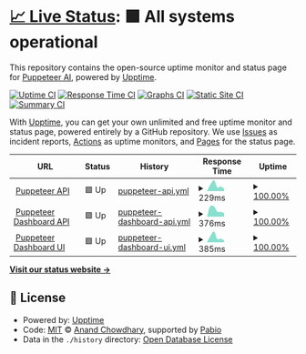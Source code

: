 # [📈 Live Status](https://Puppeteer-ai.github.io/upptime): <!--live status--> **🟩 All systems operational**

This repository contains the open-source uptime monitor and status page for [Puppeteer AI](https://puppeteerai.com), powered by [Upptime](https://github.com/upptime/upptime).

[![Uptime CI](https://github.com/Puppeteer-ai/upptime/workflows/Uptime%20CI/badge.svg)](https://github.com/Puppeteer-ai/upptime/actions?query=workflow%3A%22Uptime+CI%22)
[![Response Time CI](https://github.com/Puppeteer-ai/upptime/workflows/Response%20Time%20CI/badge.svg)](https://github.com/Puppeteer-ai/upptime/actions?query=workflow%3A%22Response+Time+CI%22)
[![Graphs CI](https://github.com/Puppeteer-ai/upptime/workflows/Graphs%20CI/badge.svg)](https://github.com/Puppeteer-ai/upptime/actions?query=workflow%3A%22Graphs+CI%22)
[![Static Site CI](https://github.com/Puppeteer-ai/upptime/workflows/Static%20Site%20CI/badge.svg)](https://github.com/Puppeteer-ai/upptime/actions?query=workflow%3A%22Static+Site+CI%22)
[![Summary CI](https://github.com/Puppeteer-ai/upptime/workflows/Summary%20CI/badge.svg)](https://github.com/Puppeteer-ai/upptime/actions?query=workflow%3A%22Summary+CI%22)

With [Upptime](https://upptime.js.org), you can get your own unlimited and free uptime monitor and status page, powered entirely by a GitHub repository. We use [Issues](https://github.com/Puppeteer-ai/upptime/issues) as incident reports, [Actions](https://github.com/Puppeteer-ai/upptime/actions) as uptime monitors, and [Pages](https://Puppeteer-ai.github.io/upptime) for the status page.

<!--start: status pages-->
<!-- This summary is generated by Upptime (https://github.com/upptime/upptime) -->
<!-- Do not edit this manually, your changes will be overwritten -->
<!-- prettier-ignore -->
| URL | Status | History | Response Time | Uptime |
| --- | ------ | ------- | ------------- | ------ |
| <img alt="" src="https://icons.duckduckgo.com/ip3/api.puppeteerai.com.ico" height="13"> [Puppeteer API](https://api.puppeteerai.com/) | 🟩 Up | [puppeteer-api.yml](https://github.com/Puppeteer-ai/upptime/commits/HEAD/history/puppeteer-api.yml) | <details><summary><img alt="Response time graph" src="./graphs/puppeteer-api/response-time-week.png" height="20"> 229ms</summary><br><a href="https://Puppeteer-ai.github.io/upptime/history/puppeteer-api"><img alt="Response time 229" src="https://img.shields.io/endpoint?url=https%3A%2F%2Fraw.githubusercontent.com%2FPuppeteer-ai%2Fupptime%2FHEAD%2Fapi%2Fpuppeteer-api%2Fresponse-time.json"></a><br><a href="https://Puppeteer-ai.github.io/upptime/history/puppeteer-api"><img alt="24-hour response time 229" src="https://img.shields.io/endpoint?url=https%3A%2F%2Fraw.githubusercontent.com%2FPuppeteer-ai%2Fupptime%2FHEAD%2Fapi%2Fpuppeteer-api%2Fresponse-time-day.json"></a><br><a href="https://Puppeteer-ai.github.io/upptime/history/puppeteer-api"><img alt="7-day response time 229" src="https://img.shields.io/endpoint?url=https%3A%2F%2Fraw.githubusercontent.com%2FPuppeteer-ai%2Fupptime%2FHEAD%2Fapi%2Fpuppeteer-api%2Fresponse-time-week.json"></a><br><a href="https://Puppeteer-ai.github.io/upptime/history/puppeteer-api"><img alt="30-day response time 229" src="https://img.shields.io/endpoint?url=https%3A%2F%2Fraw.githubusercontent.com%2FPuppeteer-ai%2Fupptime%2FHEAD%2Fapi%2Fpuppeteer-api%2Fresponse-time-month.json"></a><br><a href="https://Puppeteer-ai.github.io/upptime/history/puppeteer-api"><img alt="1-year response time 229" src="https://img.shields.io/endpoint?url=https%3A%2F%2Fraw.githubusercontent.com%2FPuppeteer-ai%2Fupptime%2FHEAD%2Fapi%2Fpuppeteer-api%2Fresponse-time-year.json"></a></details> | <details><summary><a href="https://Puppeteer-ai.github.io/upptime/history/puppeteer-api">100.00%</a></summary><a href="https://Puppeteer-ai.github.io/upptime/history/puppeteer-api"><img alt="All-time uptime 100.00%" src="https://img.shields.io/endpoint?url=https%3A%2F%2Fraw.githubusercontent.com%2FPuppeteer-ai%2Fupptime%2FHEAD%2Fapi%2Fpuppeteer-api%2Fuptime.json"></a><br><a href="https://Puppeteer-ai.github.io/upptime/history/puppeteer-api"><img alt="24-hour uptime 100.00%" src="https://img.shields.io/endpoint?url=https%3A%2F%2Fraw.githubusercontent.com%2FPuppeteer-ai%2Fupptime%2FHEAD%2Fapi%2Fpuppeteer-api%2Fuptime-day.json"></a><br><a href="https://Puppeteer-ai.github.io/upptime/history/puppeteer-api"><img alt="7-day uptime 100.00%" src="https://img.shields.io/endpoint?url=https%3A%2F%2Fraw.githubusercontent.com%2FPuppeteer-ai%2Fupptime%2FHEAD%2Fapi%2Fpuppeteer-api%2Fuptime-week.json"></a><br><a href="https://Puppeteer-ai.github.io/upptime/history/puppeteer-api"><img alt="30-day uptime 100.00%" src="https://img.shields.io/endpoint?url=https%3A%2F%2Fraw.githubusercontent.com%2FPuppeteer-ai%2Fupptime%2FHEAD%2Fapi%2Fpuppeteer-api%2Fuptime-month.json"></a><br><a href="https://Puppeteer-ai.github.io/upptime/history/puppeteer-api"><img alt="1-year uptime 100.00%" src="https://img.shields.io/endpoint?url=https%3A%2F%2Fraw.githubusercontent.com%2FPuppeteer-ai%2Fupptime%2FHEAD%2Fapi%2Fpuppeteer-api%2Fuptime-year.json"></a></details>
| <img alt="" src="https://icons.duckduckgo.com/ip3/dashboard-api.puppeteerai.com.ico" height="13"> [Puppeteer Dashboard API](https://dashboard-api.puppeteerai.com/api/health) | 🟩 Up | [puppeteer-dashboard-api.yml](https://github.com/Puppeteer-ai/upptime/commits/HEAD/history/puppeteer-dashboard-api.yml) | <details><summary><img alt="Response time graph" src="./graphs/puppeteer-dashboard-api/response-time-week.png" height="20"> 376ms</summary><br><a href="https://Puppeteer-ai.github.io/upptime/history/puppeteer-dashboard-api"><img alt="Response time 376" src="https://img.shields.io/endpoint?url=https%3A%2F%2Fraw.githubusercontent.com%2FPuppeteer-ai%2Fupptime%2FHEAD%2Fapi%2Fpuppeteer-dashboard-api%2Fresponse-time.json"></a><br><a href="https://Puppeteer-ai.github.io/upptime/history/puppeteer-dashboard-api"><img alt="24-hour response time 376" src="https://img.shields.io/endpoint?url=https%3A%2F%2Fraw.githubusercontent.com%2FPuppeteer-ai%2Fupptime%2FHEAD%2Fapi%2Fpuppeteer-dashboard-api%2Fresponse-time-day.json"></a><br><a href="https://Puppeteer-ai.github.io/upptime/history/puppeteer-dashboard-api"><img alt="7-day response time 376" src="https://img.shields.io/endpoint?url=https%3A%2F%2Fraw.githubusercontent.com%2FPuppeteer-ai%2Fupptime%2FHEAD%2Fapi%2Fpuppeteer-dashboard-api%2Fresponse-time-week.json"></a><br><a href="https://Puppeteer-ai.github.io/upptime/history/puppeteer-dashboard-api"><img alt="30-day response time 376" src="https://img.shields.io/endpoint?url=https%3A%2F%2Fraw.githubusercontent.com%2FPuppeteer-ai%2Fupptime%2FHEAD%2Fapi%2Fpuppeteer-dashboard-api%2Fresponse-time-month.json"></a><br><a href="https://Puppeteer-ai.github.io/upptime/history/puppeteer-dashboard-api"><img alt="1-year response time 376" src="https://img.shields.io/endpoint?url=https%3A%2F%2Fraw.githubusercontent.com%2FPuppeteer-ai%2Fupptime%2FHEAD%2Fapi%2Fpuppeteer-dashboard-api%2Fresponse-time-year.json"></a></details> | <details><summary><a href="https://Puppeteer-ai.github.io/upptime/history/puppeteer-dashboard-api">100.00%</a></summary><a href="https://Puppeteer-ai.github.io/upptime/history/puppeteer-dashboard-api"><img alt="All-time uptime 100.00%" src="https://img.shields.io/endpoint?url=https%3A%2F%2Fraw.githubusercontent.com%2FPuppeteer-ai%2Fupptime%2FHEAD%2Fapi%2Fpuppeteer-dashboard-api%2Fuptime.json"></a><br><a href="https://Puppeteer-ai.github.io/upptime/history/puppeteer-dashboard-api"><img alt="24-hour uptime 100.00%" src="https://img.shields.io/endpoint?url=https%3A%2F%2Fraw.githubusercontent.com%2FPuppeteer-ai%2Fupptime%2FHEAD%2Fapi%2Fpuppeteer-dashboard-api%2Fuptime-day.json"></a><br><a href="https://Puppeteer-ai.github.io/upptime/history/puppeteer-dashboard-api"><img alt="7-day uptime 100.00%" src="https://img.shields.io/endpoint?url=https%3A%2F%2Fraw.githubusercontent.com%2FPuppeteer-ai%2Fupptime%2FHEAD%2Fapi%2Fpuppeteer-dashboard-api%2Fuptime-week.json"></a><br><a href="https://Puppeteer-ai.github.io/upptime/history/puppeteer-dashboard-api"><img alt="30-day uptime 100.00%" src="https://img.shields.io/endpoint?url=https%3A%2F%2Fraw.githubusercontent.com%2FPuppeteer-ai%2Fupptime%2FHEAD%2Fapi%2Fpuppeteer-dashboard-api%2Fuptime-month.json"></a><br><a href="https://Puppeteer-ai.github.io/upptime/history/puppeteer-dashboard-api"><img alt="1-year uptime 100.00%" src="https://img.shields.io/endpoint?url=https%3A%2F%2Fraw.githubusercontent.com%2FPuppeteer-ai%2Fupptime%2FHEAD%2Fapi%2Fpuppeteer-dashboard-api%2Fuptime-year.json"></a></details>
| <img alt="" src="https://icons.duckduckgo.com/ip3/dashboard.puppeteerai.com.ico" height="13"> [Puppeteer Dashboard UI](https://dashboard.puppeteerai.com/) | 🟩 Up | [puppeteer-dashboard-ui.yml](https://github.com/Puppeteer-ai/upptime/commits/HEAD/history/puppeteer-dashboard-ui.yml) | <details><summary><img alt="Response time graph" src="./graphs/puppeteer-dashboard-ui/response-time-week.png" height="20"> 385ms</summary><br><a href="https://Puppeteer-ai.github.io/upptime/history/puppeteer-dashboard-ui"><img alt="Response time 385" src="https://img.shields.io/endpoint?url=https%3A%2F%2Fraw.githubusercontent.com%2FPuppeteer-ai%2Fupptime%2FHEAD%2Fapi%2Fpuppeteer-dashboard-ui%2Fresponse-time.json"></a><br><a href="https://Puppeteer-ai.github.io/upptime/history/puppeteer-dashboard-ui"><img alt="24-hour response time 385" src="https://img.shields.io/endpoint?url=https%3A%2F%2Fraw.githubusercontent.com%2FPuppeteer-ai%2Fupptime%2FHEAD%2Fapi%2Fpuppeteer-dashboard-ui%2Fresponse-time-day.json"></a><br><a href="https://Puppeteer-ai.github.io/upptime/history/puppeteer-dashboard-ui"><img alt="7-day response time 385" src="https://img.shields.io/endpoint?url=https%3A%2F%2Fraw.githubusercontent.com%2FPuppeteer-ai%2Fupptime%2FHEAD%2Fapi%2Fpuppeteer-dashboard-ui%2Fresponse-time-week.json"></a><br><a href="https://Puppeteer-ai.github.io/upptime/history/puppeteer-dashboard-ui"><img alt="30-day response time 385" src="https://img.shields.io/endpoint?url=https%3A%2F%2Fraw.githubusercontent.com%2FPuppeteer-ai%2Fupptime%2FHEAD%2Fapi%2Fpuppeteer-dashboard-ui%2Fresponse-time-month.json"></a><br><a href="https://Puppeteer-ai.github.io/upptime/history/puppeteer-dashboard-ui"><img alt="1-year response time 385" src="https://img.shields.io/endpoint?url=https%3A%2F%2Fraw.githubusercontent.com%2FPuppeteer-ai%2Fupptime%2FHEAD%2Fapi%2Fpuppeteer-dashboard-ui%2Fresponse-time-year.json"></a></details> | <details><summary><a href="https://Puppeteer-ai.github.io/upptime/history/puppeteer-dashboard-ui">100.00%</a></summary><a href="https://Puppeteer-ai.github.io/upptime/history/puppeteer-dashboard-ui"><img alt="All-time uptime 100.00%" src="https://img.shields.io/endpoint?url=https%3A%2F%2Fraw.githubusercontent.com%2FPuppeteer-ai%2Fupptime%2FHEAD%2Fapi%2Fpuppeteer-dashboard-ui%2Fuptime.json"></a><br><a href="https://Puppeteer-ai.github.io/upptime/history/puppeteer-dashboard-ui"><img alt="24-hour uptime 100.00%" src="https://img.shields.io/endpoint?url=https%3A%2F%2Fraw.githubusercontent.com%2FPuppeteer-ai%2Fupptime%2FHEAD%2Fapi%2Fpuppeteer-dashboard-ui%2Fuptime-day.json"></a><br><a href="https://Puppeteer-ai.github.io/upptime/history/puppeteer-dashboard-ui"><img alt="7-day uptime 100.00%" src="https://img.shields.io/endpoint?url=https%3A%2F%2Fraw.githubusercontent.com%2FPuppeteer-ai%2Fupptime%2FHEAD%2Fapi%2Fpuppeteer-dashboard-ui%2Fuptime-week.json"></a><br><a href="https://Puppeteer-ai.github.io/upptime/history/puppeteer-dashboard-ui"><img alt="30-day uptime 100.00%" src="https://img.shields.io/endpoint?url=https%3A%2F%2Fraw.githubusercontent.com%2FPuppeteer-ai%2Fupptime%2FHEAD%2Fapi%2Fpuppeteer-dashboard-ui%2Fuptime-month.json"></a><br><a href="https://Puppeteer-ai.github.io/upptime/history/puppeteer-dashboard-ui"><img alt="1-year uptime 100.00%" src="https://img.shields.io/endpoint?url=https%3A%2F%2Fraw.githubusercontent.com%2FPuppeteer-ai%2Fupptime%2FHEAD%2Fapi%2Fpuppeteer-dashboard-ui%2Fuptime-year.json"></a></details>

<!--end: status pages-->

[**Visit our status website →**](https://Puppeteer-ai.github.io/upptime)

## 📄 License

- Powered by: [Upptime](https://github.com/upptime/upptime)
- Code: [MIT](./LICENSE) © [Anand Chowdhary](https://anandchowdhary.com), supported by [Pabio](https://pabio.com)
- Data in the `./history` directory: [Open Database License](https://opendatacommons.org/licenses/odbl/1-0/)
